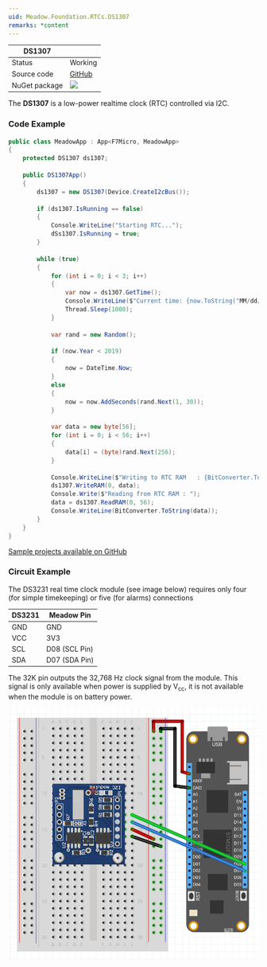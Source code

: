 ```yaml
---
uid: Meadow.Foundation.RTCs.DS1307
remarks: *content
---
```


| DS1307        |             |
|---------------|-------------|
| Status        | Working     |
| Source code   | [GitHub](https://github.com/WildernessLabs/Meadow.Foundation/tree/master/Source/Meadow.Foundation.Peripherals/RTCs.DS1307) |
| NuGet package | <img src="https://img.shields.io/nuget/v/Meadow.Foundation.RTCs.DS1307.svg?label=NuGet" style="width: auto;" /> |

The **DS1307** is a low-power realtime clock (RTC) controlled via I2C.

### Code Example

```csharp
public class MeadowApp : App<F7Micro, MeadowApp>
{
    protected DS1307 ds1307;

    public DS1307App()
    {
        ds1307 = new DS1307(Device.CreateI2cBus());

        if (ds1307.IsRunning == false)
        {
            Console.WriteLine("Starting RTC...");
            dSs1307.IsRunning = true;
        }

        while (true)
        {
            for (int i = 0; i < 3; i++)
            {
                var now = ds1307.GetTime();
                Console.WriteLine($"Current time: {now.ToString("MM/dd/yy HH:mm:ss")}");
                Thread.Sleep(1000);
            }

            var rand = new Random();

            if (now.Year < 2019)
            {
                now = DateTime.Now;
            }
            else
            {
                now = now.AddSeconds(rand.Next(1, 30));
            }

            var data = new byte[56];
            for (int i = 0; i < 56; i++)
            {
                data[i] = (byte)rand.Next(256);
            }

            Console.WriteLine($"Writing to RTC RAM   : {BitConverter.ToString(data)}");
            ds1307.WriteRAM(0, data);
            Console.Write($"Reading from RTC RAM : ");
            data = ds1307.ReadRAM(0, 56);
            Console.WriteLine(BitConverter.ToString(data));
        }
    }
}
```

[Sample projects available on GitHub](https://github.com/WildernessLabs/Meadow.Foundation/tree/master/Source/Meadow.Foundation.Peripherals/RTCs.DS1307/Samples/)

### Circuit Example

The DS3231 real time clock module (see image below) requires only four (for simple timekeeping) or five (for alarms) connections

| DS3231 | Meadow Pin    |
|---------|---------------|
| GND     | GND           |
| VCC     | 3V3           |
| SCL     | D08 (SCL Pin) |
| SDA     | D07 (SDA Pin) |

The 32K pin outputs the 32,768 Hz clock signal from the module.  This signal is only available when power is supplied by V<sub>cc</sub>, it is not available when the module is on battery power.

![](../../API_Assets/Meadow.Foundation.RTCs.DS1307/DS1307_Fritzing.png)
